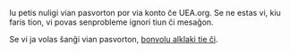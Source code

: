 Iu petis nuligi vian pasvorton por via konto ĉe UEA.org. Se ne estas vi, kiu faris tion, vi povas senprobleme ignori tiun ĉi mesaĝon.

Se vi ja volas ŝanĝi vian pasvorton, [bonvolu alklaki tie ĉi]({{#url}}/nova_pasvorto/{{../code}}/{{../key}}{{/url}}).